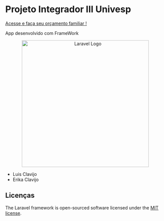 
# Projeto Integrador III Univesp

[Acesse e faça seu orçamento familiar !](https://orca.app.br)

App desenvolvido  com FrameWork
<p align="center"><a href="https://laravel.com" target="_blank"><img src="https://raw.githubusercontent.com/laravel/art/master/logo-lockup/5%20SVG/2%20CMYK/1%20Full%20Color/laravel-logolockup-cmyk-red.svg" width="400" alt="Laravel Logo"></a></p>
 

- Luis Clavijo
- Erika Clavijo

## Licenças 

The Laravel framework is open-sourced software licensed under the [MIT license](https://opensource.org/licenses/MIT).
